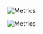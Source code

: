 ![Metrics](https://github.com/Stellarhold170NT/Stellarhold170NT/blob/main/github-metrics.svg)

![Metrics](https://raw.githubusercontent.com/Stellarhold170NT/Stellarhold170NT/main/github-metrics.svg)


